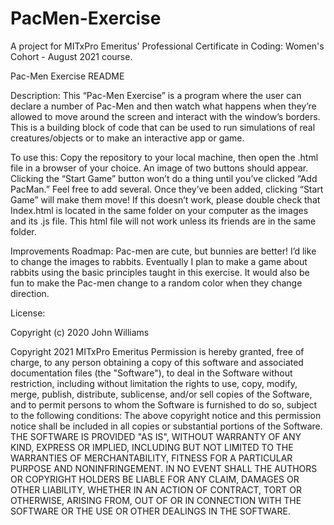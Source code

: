 # PacMen-Exercise
A project for MITxPro Emeritus' Professional Certificate in Coding: Women's Cohort - August 2021 course.

Pac-Men Exercise README

Description:
This “Pac-Men Exercise” is a program where the user can declare a number of Pac-Men and then watch what happens when they’re allowed to move around the screen and interact with the window’s borders. This is a building block of code that can be used to run simulations of real creatures/objects or to make an interactive app or game. 

To use this:
   Copy the repository to your local machine, then open the .html file in a browser of your choice. An image of two buttons should appear. Clicking the “Start Game” button won’t do a thing until you’ve clicked “Add PacMan.” Feel free to add several. Once they’ve been added, clicking “Start Game” will make them move!  If this doesn’t work, please double check that Index.html is located in the same folder on your computer as the images and its .js file. This html file will not work unless its friends are in the same folder.

Improvements Roadmap:
     Pac-men are cute, but bunnies are better! I’d like to change the images to rabbits. Eventually I plan to make a game about rabbits using the basic principles taught in this exercise. It would also be fun to make the Pac-men change to a random color when they change direction. 


License:

Copyright (c) 2020 John Williams

Copyright 2021 MITxPro Emeritus
Permission is hereby granted, free of charge, to any person obtaining a copy of this software and associated documentation files (the "Software"), to deal in the Software without restriction, including without limitation the rights to use, copy, modify, merge, publish, distribute, sublicense, and/or sell copies of the Software, and to permit persons to whom the Software is furnished to do so, subject to the following conditions:
The above copyright notice and this permission notice shall be included in all copies or substantial portions of the Software.
THE SOFTWARE IS PROVIDED "AS IS", WITHOUT WARRANTY OF ANY KIND, EXPRESS OR IMPLIED, INCLUDING BUT NOT LIMITED TO THE WARRANTIES OF MERCHANTABILITY, FITNESS FOR A PARTICULAR PURPOSE AND NONINFRINGEMENT. IN NO EVENT SHALL THE AUTHORS OR COPYRIGHT HOLDERS BE LIABLE FOR ANY CLAIM, DAMAGES OR OTHER LIABILITY, WHETHER IN AN ACTION OF CONTRACT, TORT OR OTHERWISE, ARISING FROM, OUT OF OR IN CONNECTION WITH THE SOFTWARE OR THE USE OR OTHER DEALINGS IN THE SOFTWARE.
